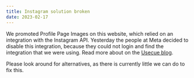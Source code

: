 ```yaml
---
title: Instagram solution broken
date: 2023-02-17
---
```


We promoted Profile Page Images on this website, which relied on an integration with the Instagram API. Yesterday the people at Meta decided to disable this integration, because they could not login and find the integration that we were using. Read more about on the [Usecue blog](https://www.usecue.com/blog/profilepageimages-disabled-by-facebook/).

Please look around for alternatives, as there is currently little we can do to fix this.